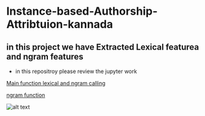 # Instance-based-Authorship-Attribtuion-kannada
## in this project we have Extracted Lexical featurea and ngram features
* in this repositroy please review the jupyter work <br>

[Main function lexical and ngram calling  ](https://github.com/Ravikumar-Pawar/Instance-based-Authorship-Attribtuion-kannada/blob/main/Jupyter-work/Main_function.ipynb)

[ngram function](https://github.com/Ravikumar-Pawar/Instance-based-Authorship-Attribtuion-kannada/blob/main/Jupyter-work/N_gram_Final.ipynb)

![alt text](https://github.com/Ravikumar-Pawar/Instance-based-Authorship-Attribtution-kannada/blob/main/Images/Pipeline-of-the-proposed-instance-based-approach.png)
